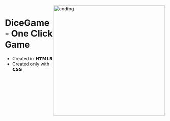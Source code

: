 <img align="right" alt="coding" src="https://media.tenor.com/IfbgWLbg_88AAAAC/dice.gif" width="350" height="auto">

# DiceGame - One Click Game
* Created in 𝗛𝗧𝗠𝗟𝟱
* Created only with 𝗖𝗦𝗦
